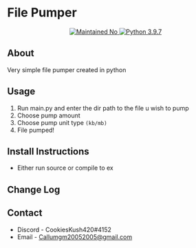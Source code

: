 # File Pumper
<p align="center">
  <a href="https://github.com/Callumgm">
    <img src="https://img.shields.io/badge/maintained-no-critical?style=flat-square" alt="Maintained No" />
    <img src="https://img.shields.io/badge/python-3.9.7-blue?style=flat-square" alt="Python 3.9.7" />
  </a>
</p>

## About 
Very simple file pumper created in python 

## Usage
1. Run main.py and enter the dir path to the file u wish to pump
2. Choose pump amount
3. Choose pump unit type `(kb/mb)`
4. File pumped!


## Install Instructions
- Either run source or compile to ex


## Change Log

## Contact
- Discord - CookiesKush420#4152
- Email - Callumgm20052005@gmail.com




